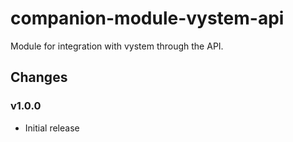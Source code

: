 # companion-module-vystem-api

Module for integration with vystem through the API.



## Changes

### v1.0.0

- Initial release
